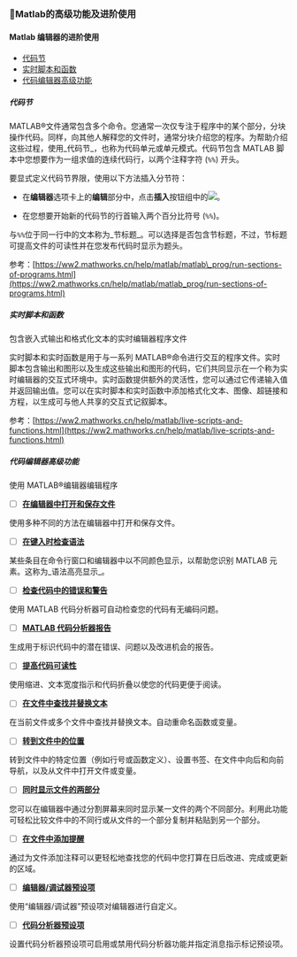 ### 🏹Matlab的高级功能及进阶使用

#### Matlab **编辑器的进阶使用**

* [代码节](#代码节)
* [实时脚本和函数](#实时脚本和函数)
* [代码编辑器高级功能](#代码编辑器高级功能)

##### 代码节

MATLAB®文件通常包含多个命令。您通常一次仅专注于程序中的某个部分，分块操作代码。同样，向其他人解释您的文件时，通常分块介绍您的程序。为帮助介绍这些过程，使用_代码节_，也称为代码单元或单元模式。代码节包含 MATLAB 脚本中您想要作为一组求值的连续代码行，以两个注释字符 \(`%%`\) 开头。

要显式定义代码节界限，使用以下方法插入分节符：

* 在**编辑器**选项卡上的**编辑**部分中，点击**插入**按钮组中的![](https://ww2.mathworks.cn/help/matlab/matlab_prog/new_section_ts_16_zh_CN.png)。

* 在您想要开始新的代码节的行首输入两个百分比符号 \(`%%`\)。

与`%%`位于同一行中的文本称为_节标题_。可以选择是否包含节标题，不过，节标题可提高文件的可读性并在您发布代码时显示为题头。

参考：[https://ww2.mathworks.cn/help/matlab/matlab\_prog/run-sections-of-programs.html](https://ww2.mathworks.cn/help/matlab/matlab_prog/run-sections-of-programs.html)

##### 实时脚本和函数

包含嵌入式输出和格式化文本的实时编辑器程序文件

实时脚本和实时函数是用于与一系列 MATLAB®命令进行交互的程序文件。实时脚本包含输出和图形以及生成这些输出和图形的代码，它们共同显示在一个称为实时编辑器的交互式环境中。实时函数提供额外的灵活性，您可以通过它传递输入值并返回输出值。您可以在实时脚本和实时函数中添加格式化文本、图像、超链接和方程，以生成可与他人共享的交互式记叙脚本。

参考：[https://ww2.mathworks.cn/help/matlab/live-scripts-and-functions.html](https://ww2.mathworks.cn/help/matlab/live-scripts-and-functions.html)

##### 代码编辑器高级功能

使用 MATLAB®编辑器编辑程序

* [ ] [**在编辑器中打开和保存文件**](https://ww2.mathworks.cn/help/matlab/matlab_prog/open-and-save-files.html)

使用多种不同的方法在编辑器中打开和保存文件。

* [ ] [**在键入时检查语法**](https://ww2.mathworks.cn/help/matlab/matlab_env/check-syntax-as-you-type.html)

某些条目在命令行窗口和编辑器中以不同颜色显示，以帮助您识别 MATLAB 元素。这称为_语法高亮显示_。

* [ ] [**检查代码中的错误和警告**](https://ww2.mathworks.cn/help/matlab/matlab_prog/check-code-for-errors-and-warnings.html)

使用 MATLAB 代码分析器可自动检查您的代码有无编码问题。

* [ ] [**MATLAB 代码分析器报告**](https://ww2.mathworks.cn/help/matlab/matlab_prog/matlab-code-analyzer-report.html)

生成用于标识代码中的潜在错误、问题以及改进机会的报告。

* [ ] [**提高代码可读性**](https://ww2.mathworks.cn/help/matlab/matlab_prog/improve-code-readability.html)

使用缩进、文本宽度指示和代码折叠以使您的代码更便于阅读。

* [ ] [**在文件中查找并替换文本**](https://ww2.mathworks.cn/help/matlab/matlab_prog/find-and-replace-text-in-files.html)

在当前文件或多个文件中查找并替换文本。自动重命名函数或变量。

* [ ] [**转到文件中的位置**](https://ww2.mathworks.cn/help/matlab/matlab_prog/file-navigation.html)

转到文件中的特定位置（例如行号或函数定义）、设置书签、在文件中向后和向前导航，以及从文件中打开文件或变量。

* [ ] [**同时显示文件的两部分**](https://ww2.mathworks.cn/help/matlab/matlab_prog/display-two-parts-of-a-file-simultaneously.html)

您可以在编辑器中通过分割屏幕来同时显示某一文件的两个不同部分。利用此功能可轻松比较文件中的不同行或从文件的一个部分复制并粘贴到另一个部分。

* [ ] [**在文件中添加提醒**](https://ww2.mathworks.cn/help/matlab/matlab_prog/add-reminders-to-files.html)

通过为文件添加注释可以更轻松地查找您的代码中您打算在日后改进、完成或更新的区域。

* [ ] [**编辑器/调试器预设项**](https://ww2.mathworks.cn/help/matlab/matlab_env/about-editor-debugger-preferences.html)

使用“编辑器/调试器”预设项对编辑器进行自定义。

* [ ] [**代码分析器预设项**](https://ww2.mathworks.cn/help/matlab/matlab_env/about-code-analyzer-preferences.html)

设置代码分析器预设项可启用或禁用代码分析器功能并指定消息指示标记预设项。

